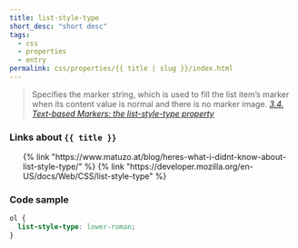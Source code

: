 ```yaml
---
title: list-style-type
short_desc: "short desc"
tags:
  - css
  - properties
  - entry
permalink: css/properties/{{ title | slug }}/index.html
---
```


<blockquote>Specifies the marker string, which is used to fill the list item’s marker when its content value is normal and there is no marker image. 
<cite><a href="https://www.w3.org/TR/css-lists-3/#text-markers">3.4. Text-based Markers: the list-style-type property</a></cite>
</blockquote>

<h3><span>Links about <code>{{ title }}</code></span></h3>

<ol class="bookmarks">
  {% link "https://www.matuzo.at/blog/heres-what-i-didnt-know-about-list-style-type/" %}
  {% link "https://developer.mozilla.org/en-US/docs/Web/CSS/list-style-type" %}
</ol>


<h3><span>Code sample</span></h3>

```css
ol {
  list-style-type: lower-roman;
}
```

